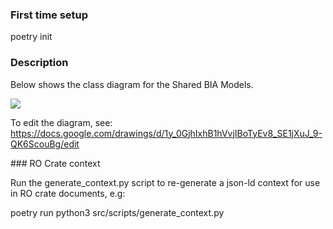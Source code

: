 ### First time setup
poetry init

### Description

Below shows the class diagram for the Shared BIA Models.

<img src=".src/bia_shared_datamodels/Data model - document based - 2024_09.svg">

To edit the diagram, see: https://docs.google.com/drawings/d/1y_0GjhIxhB1hVvjIBoTyEv8_SE1jXuJ_9-QK6ScouBg/edit



### RO Crate context

Run the generate_context.py script to re-generate a json-ld context for use in RO crate documents, e.g:

poetry run python3 src/scripts/generate_context.py